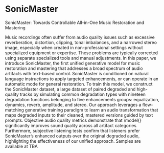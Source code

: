 # SonicMaster
SonicMaster: Towards Controllable All-in-One Music Restoration and Mastering

Music recordings often suffer from audio quality issues such as excessive reverberation, distortion, clipping, tonal imbalances, and a narrowed stereo image, especially when created in non-professional settings without specialized equipment or expertise. These problems are typically corrected using separate specialized tools and manual adjustments. In this paper, we introduce SonicMaster, the first unified generative model for music restoration and mastering that addresses a broad spectrum of audio artifacts with text-based control. SonicMaster is conditioned on natural language instructions to apply targeted enhancements, or can operate in an automatic mode for general restoration.
To train this model, we construct the SonicMaster dataset, a large dataset of paired degraded and high-quality tracks by simulating common degradation types with nineteen degradation functions belonging to five enhancements groups: equalization, dynamics, reverb, amplitude, and stereo.
Our approach leverages a flow-matching generative training paradigm to learn an audio transformation that maps degraded inputs to their cleaned, mastered versions guided by text prompts. Objective audio quality metrics demonstrate that \model{} significantly improves sound quality across all artifact categories. Furthermore, subjective listening tests confirm that listeners prefer SonicMaster’s enhanced outputs over the original degraded audio, highlighting the effectiveness of our unified approach. Samples are available at TBA
